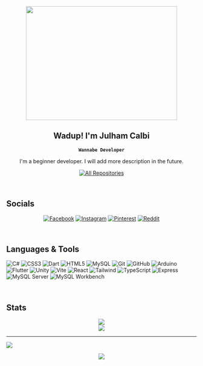 <!-- ![MasterHead](https://user-images.githubusercontent.com/74038190/212284136-03988914-d899-44b4-b1d9-4eeccf656e44.gif) -->
<div align="center">
  <img src="https://user-images.githubusercontent.com/74038190/216649441-c7a4d602-5d9b-4c5b-99d4-697bddf6f8e0.gif" width="400" height="300" />
</div> 

<div align="center">

## Wadup! I'm Julham Calbi
**`Wannabe Developer`** 

I'm a beginner developer. I will add more description in the future. <br/>
<p align="center">
  <a href="https://github.com/calbijul?tab=repositories" target="_blank"><img alt="All Repositories" title="All Repositories" src="https://img.shields.io/badge/-All%20Repos-2962FF?style=for-the-badge&logo=koding&logoColor=white"/></a>
</p>
</div>
<br/>

## Socials

<p align="center">
  <a href="https://facebook.com/justcallmejul" target="_blank"><img src="https://img.shields.io/badge/Facebook-%231877F2.svg?style=for-the-badge&logo=Facebook&logoColor=white" alt="Facebook" /></a>
  <a href="https://instagram.com/kaizeelsama" target="_blank"><img src="https://img.shields.io/badge/Instagram-%23E4405F.svg?style=for-the-badge&logo=Instagram&logoColor=white" alt="Instagram" /></a>
  <a href="https://pinterest.com/julwassup" target="_blank"><img src="https://img.shields.io/badge/Pinterest-%23E60023.svg?style=for-the-badge&logo=Pinterest&logoColor=white" alt="Pinterest" /></a>
  <a href="https://reddit.com/user/GodtierKaizeel" target="_blank"><img src="https://img.shields.io/badge/Reddit-%23FF4500.svg?style=for-the-badge&logo=Reddit&logoColor=white" alt="Reddit" /></a>
</p>
<br/>

## Languages & Tools

<p align="center">
  
  ![C#](https://img.shields.io/badge/c%23-%23239120.svg?style=for-the-badge&logo=csharp&logoColor=white) 
  ![CSS3](https://img.shields.io/badge/css3-%231572B6.svg?style=for-the-badge&logo=css3&logoColor=white) 
  ![Dart](https://img.shields.io/badge/dart-%230175C2.svg?style=for-the-badge&logo=dart&logoColor=white) 
  ![HTML5](https://img.shields.io/badge/html5-%23E34F26.svg?style=for-the-badge&logo=html5&logoColor=white) 
  ![MySQL](https://img.shields.io/badge/mysql-4479A1.svg?style=for-the-badge&logo=mysql&logoColor=white) 
  ![Git](https://img.shields.io/badge/git-%23F05033.svg?style=for-the-badge&logo=git&logoColor=white) 
  ![GitHub](https://img.shields.io/badge/github-%23121011.svg?style=for-the-badge&logo=github&logoColor=white) 
  ![Arduino](https://img.shields.io/badge/-Arduino-00979D?style=for-the-badge&logo=Arduino&logoColor=white) 
  ![Flutter](https://img.shields.io/badge/Flutter-%2302569B.svg?style=for-the-badge&logo=Flutter&logoColor=white) 
  ![Unity](https://img.shields.io/badge/unity-%23000000.svg?style=for-the-badge&logo=unity&logoColor=white) 
  ![Vite](https://img.shields.io/badge/Vite-%23F24E1E.svg?style=for-the-badge&logo=vite&logoColor=white)
  ![React](https://img.shields.io/badge/React-%23202C37.svg?style=for-the-badge&logo=react&logoColor=61DAFB)
  ![Tailwind](https://img.shields.io/badge/Tailwind-%2306B6D4.svg?style=for-the-badge&logo=tailwindcss&logoColor=white)
  ![TypeScript](https://img.shields.io/badge/TypeScript-%233178C6.svg?style=for-the-badge&logo=typescript&logoColor=white)
  ![Express](https://img.shields.io/badge/Express-%23000000.svg?style=for-the-badge&logo=express&logoColor=white)
  ![MySQL Server](https://img.shields.io/badge/MySQL_Server-%234E73B5.svg?style=for-the-badge&logo=mysql&logoColor=white)
  ![MySQL Workbench](https://img.shields.io/badge/MySQL_Workbench-%234E73B5.svg?style=for-the-badge&logo=mysql&logoColor=white)
</p>
<br/>

## Stats

<div align="center">
  
  <!-- ![](https://github-readme-stats.vercel.app/api?username=calbijul&show_icons=true&theme=transparent&hide_border=false&count_private=false) -->
  ![](https://github-readme-streak-stats.herokuapp.com/?user=calbijul&theme=transparent&hide_border=false) <br/>
  ![](https://github-readme-stats.vercel.app/api/top-langs/?username=calbijul&theme=transparent&hide_border=false&layout=compact)
</div>

---
[![](https://visitcount.itsvg.in/api?id=calbijul&icon=0&color=0)](https://visitcount.itsvg.in)

 <div align="center">
  <img src="https://user-images.githubusercontent.com/74038190/212747107-5b654ba5-31c6-4366-b42b-51b822e9bc52.gif" />
</div>
